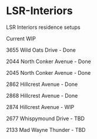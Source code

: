 # LSR-Interiors
LSR Interiors residence setups

Current WIP

3655 Wild Oats Drive - Done

2044 North Conker Avenue - Done

2045 North Conker Avenue - Done

2862 Hillcrest Avenue - Done

2868 Hillcrest Avenue - Done

2874 Hillcrest Avenue - WIP

2677 Whispymound Drive - TBD

2133 Mad Wayne Thunder - TBD
